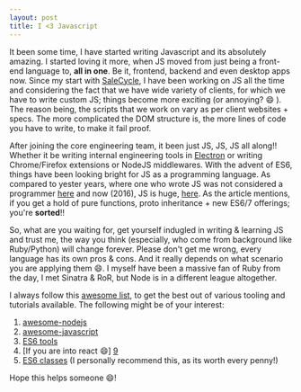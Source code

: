 ```yaml
---
layout: post
title: I <3 Javascript
---
```


It been some time, I have started writing Javascript and its absolutely amazing. I started loving it more,
when JS moved from just being a front-end language to, **all in one**. Be it, frontend, backend and even
desktop apps now. Since my start with [SaleCycle][1], I have been working on JS all the time and considering the fact
that we have wide variety of clients, for which we have to write custom JS; things become more exciting (or annoying? :smile: ). The reason
being, the scripts that we work on vary as per client websites + specs. The more complicated the DOM structure is,
the more lines of code you have to write, to make it fail proof.

After joining the core engineering team, it been just JS, JS, JS all along!! Whether it be writing internal
engineering tools in [Electron][2] or writing Chrome/Firefox extensions or NodeJS middlewares. With the advent of ES6, things have been
looking bright for JS as a programming language. As compared to yester years, where one who wrote JS was not considered a programmer [here][3] and 
now (2016), JS is huge, [here][4]. As the article mentions, if you get a hold of pure functions, proto inheritance + new ES6/7 offerings; you're **sorted**!!

So, what are you waiting for, get yourself indugled in writing & learning JS and trust me, the way you think (especially, who come from background like Ruby/Python) will change forever.
Please don't get me wrong, every language has its own pros & cons. And it really depends on what scenario you are applying them :smile:. I myself have been a massive fan of Ruby from the day, I met
Sinatra & RoR, but Node is in a different league altogether.

I always follow this [awesome list][5], to get the best out of various tooling and tutorials available. The following might be of your interest:

1. [awesome-nodejs][6]
2. [awesome-javascript][7]
3. [ES6 tools][8]
4. [If you are into react :smile:] [9]
5. [ES6 classes][10] (I personally recommend this, as its worth every penny!)

Hope this helps someone :smile:!






[1]: http://www.salecycle.com
[2]: http://electron.atom.io
[3]: https://www.quora.com/Why-is-JavaScript-looked-down-upon-by-real-programmers
[4]: https://medium.com/javascript-scene/forget-the-click-bait-here-s-what-the-javascript-job-market-really-looks-like-in-2016-ddfe0d39b467
[5]: https://github.com/sindresorhus/awesome
[6]: https://github.com/sindresorhus/awesome-nodejs
[7]: https://github.com/sorrycc/awesome-javascript
[8]: https://github.com/addyosmani/es6-tools
[9]: https://github.com/enaqx/awesome-react
[10]: http://es6.io
